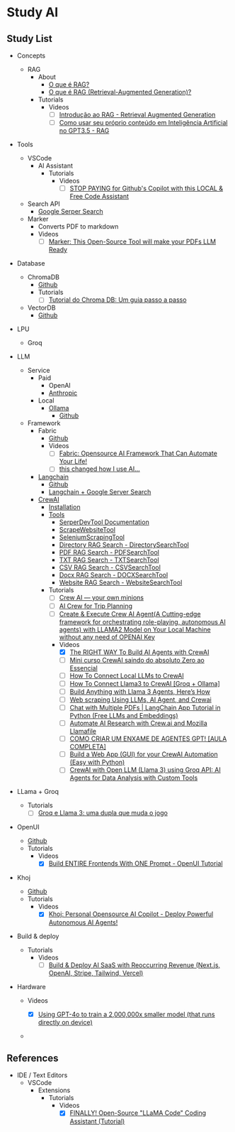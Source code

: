 # Study AI

## Study List

- Concepts
  - RAG
    - About
      - [O que é RAG?](https://aws.amazon.com/pt/what-is/retrieval-augmented-generation/)
      - [O que é RAG (Retrieval-Augmented Generation)?](https://triggo.ai/blog/o-que-e-retrieval-augmented-generation/)
    - Tutorials
      - Videos
        - [ ] [Introdução ao RAG - Retrieval Augmented Generation](https://www.youtube.com/watch?v=7IEOVgxS1cc)
        - [ ] [Como usar seu próprio conteúdo em Inteligência Artificial no GPT3.5 - RAG](https://www.youtube.com/watch?v=gMSDl0PvjqI)
- Tools
  - VSCode
    - AI Assistant
      - Tutorials
        - Videos
          - [ ] [STOP PAYING for Github's Copilot with this LOCAL & Free Code Assistant](https://www.youtube.com/watch?v=aK8aWrW-YOI)
  - Search API
    - [Google Serper Search](https://serper.dev/)
  - Marker
    - Converts PDF to markdown
    - Videos
      - [ ] [Marker: This Open-Source Tool will make your PDFs LLM Ready](https://www.youtube.com/watch?v=mdLBr9IMmgI)

- Database
  - ChromaDB
    - [Github](https://github.com/chroma-core/chroma)
    - Tutorials
      - [ ] [Tutorial do Chroma DB: Um guia passo a passo](https://www.datacamp.com/pt/tutorial/chromadb-tutorial-step-by-step-guide)
  - VectorDB
    - [Github](https://github.com/jina-ai/vectordb)

- LPU
  - Groq

- LLM
  - Service
    - Paid
      - OpenAI
      - [Anthropic](https://www.anthropic.com/)
    - Local
      - [Ollama](./docs/ollama/Readme.md)
        - [Github](https://github.com/ollama/ollama)
  - Framework
    - Fabric
      - [Github](https://github.com/danielmiessler/fabric)
      - Videos
        - [ ] [Fabric: Opensource AI Framework That Can Automate Your Life!](https://www.youtube.com/watch?v=nTQIYWgn-lQ)
        - [ ] [this changed how I use AI...](https://www.youtube.com/watch?v=UbDyjIIGaxQ)
    - [Langchain](https://www.langchain.com/)
      - [Github](https://github.com/langchain-ai/langchain)
      - [Langchain + Google Server Search](https://python.langchain.com/v0.1/docs/integrations/tools/google_serper/)
    - [CrewAI](https://www.crewai.com/)
      - [Installation](https://docs.crewai.com/how-to/Installing-CrewAI/#installation)
      - [Tools](https://docs.crewai.com/core-concepts/Tools/#using-crewai-tools)
        - [SerperDevTool Documentation](https://docs.crewai.com/tools/SerperDevTool/)
        - [ScrapeWebsiteTool](https://docs.crewai.com/tools/ScrapeWebsiteTool/)
        - [SeleniumScrapingTool](https://docs.crewai.com/tools/SeleniumScrapingTool/)
        - [Directory RAG Search - DirectorySearchTool](https://docs.crewai.com/tools/DirectorySearchTool/)
        - [PDF RAG Search - PDFSearchTool](https://docs.crewai.com/tools/PDFSearchTool/)
        - [TXT RAG Search - TXTSearchTool](https://docs.crewai.com/tools/TXTSearchTool/)
        - [CSV RAG Search - CSVSearchTool](https://docs.crewai.com/tools/CSVSearchTool/)
        - [Docx RAG Search - DOCXSearchTool](https://docs.crewai.com/tools/DOCXSearchTool/)
        - [Website RAG Search - WebsiteSearchTool](https://docs.crewai.com/tools/WebsiteSearchTool/)
      - Tutorials
        - [ ] [Crew AI — your own minions](https://medium.com/@csakash03/crew-ai-you-own-minions-9b8596ce3da3)
        - [ ] [AI Crew for Trip Planning](https://github.com/joaomdmoura/crewAI-examples/tree/main/trip_planner)
        - [ ] [Create & Execute Crew AI Agent(A Cutting-edge framework for orchestrating role-playing, autonomous AI agents) with LLAMA2 Model on Your Local Machine without any need of OPENAI Key](https://kaustavmukherjee-66179.medium.com/create-eexcute-crew-ai-agent-with-llama2-model-without-any-need-og-openai-key-def216cd5f4f)
        - Videos
          - [x] [The RIGHT WAY To Build AI Agents with CrewAI](https://www.youtube.com/watch?v=iJjSjmZnNlI)
          - [ ] [Mini curso CrewAI saindo do absoluto Zero ao Essencial](https://www.youtube.com/watch?v=AFurCSh1APU)
          - [ ] [How To Connect Local LLMs to CrewAI](https://www.youtube.com/watch?v=0ai-L50VCYU)
          - [ ] [How To Connect Llama3 to CrewAI \[Groq + Ollama\]](https://www.youtube.com/watch?v=02cdCd43Ccc)
          - [ ] [Build Anything with Llama 3 Agents, Here’s How](https://www.youtube.com/watch?v=i-txsBoTJtI&t=296s)
          - [ ] [Web scraping Using LLMs, AI Agent, and Crewai](https://www.youtube.com/watch?v=CqZhoohl0Qg)
          - [ ] [Chat with Multiple PDFs | LangChain App Tutorial in Python (Free LLMs and Embeddings)](https://www.youtube.com/watch?v=dXxQ0LR-3Hg)
          - [ ] [Automate AI Research with Crew.ai and Mozilla Llamafile](https://www.youtube.com/watch?v=OUgb3hKSn9U)
          - [ ] [COMO CRIAR UM ENXAME DE AGENTES GPT! \[AULA COMPLETA\]](https://www.youtube.com/watch?v=Y3svyBYAeYg)
          - [ ] [Build a Web App (GUI) for your CrewAI Automation (Easy with Python)](https://www.youtube.com/watch?v=vhbfs38XmKk)
          - [ ] [CrewAI with Open LLM (Llama 3) using Groq API: AI Agents for Data Analysis with Custom Tools](https://www.youtube.com/watch?v=N5sos1X30Rw)
  
- LLama + Groq
  - Tutorials
    - [ ] [Groq e Llama 3: uma dupla que muda o jogo](https://meetcody.ai/pt-br/blog/groq-e-llama-3-uma-dupla-que-muda-o-jogo/)
- OpenUI
  - [Github](https://github.com/wandb/openui)
  - Tutorials
    - Videos
      - [x] [Build ENTIRE Frontends With ONE Prompt - OpenUI Tutorial](https://www.youtube.com/watch?v=zzw2OSFw9xI)
- Khoj
  - [Github](https://github.com/khoj-ai/khoj)
  - Tutorials
    - Videos
      - [x] [Khoj: Personal Opensource AI Copilot - Deploy Powerful Autonomous AI Agents!](https://www.youtube.com/watch?v=Lnx2K4TOnC4&t=447s)
- Build & deploy
  - Tutorials
    - Videos
      - [ ] [Build & Deploy AI SaaS with Reoccurring Revenue (Next.js, OpenAI, Stripe, Tailwind, Vercel)](https://www.youtube.com/watch?v=r895rFUbGtE)
- Hardware
  - Videos
    - [x] [Using GPT-4o to train a 2,000,000x smaller model (that runs directly on device)](https://www.youtube.com/watch?v=Jou0aRgGiis)


  - 
## References

- IDE / Text Editors
  - VSCode
    - Extensions
      - Tutorials
        - Videos
          - [x] [FINALLY! Open-Source "LLaMA Code" Coding Assistant (Tutorial)](https://www.youtube.com/watch?v=gY_E3QBZ-NE)
